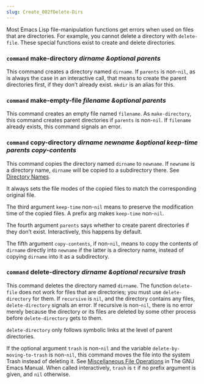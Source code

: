 ```yaml
---
slug: Create_002fDelete-Dirs
---
```


Most Emacs Lisp file-manipulation functions get errors when used on files that are directories. For example, you cannot delete a directory with `delete-file`. These special functions exist to create and delete directories.

### <span className="tag command">`command`</span> **make-directory** *dirname \&optional parents*

This command creates a directory named `dirname`. If `parents` is non-`nil`, as is always the case in an interactive call, that means to create the parent directories first, if they don’t already exist. `mkdir` is an alias for this.

### <span className="tag command">`command`</span> **make-empty-file** *filename \&optional parents*

This command creates an empty file named `filename`. As `make-directory`, this command creates parent directories if `parents` is non-`nil`. If `filename` already exists, this command signals an error.

### <span className="tag command">`command`</span> **copy-directory** *dirname newname \&optional keep-time parents copy-contents*

This command copies the directory named `dirname` to `newname`. If `newname` is a directory name, `dirname` will be copied to a subdirectory there. See [Directory Names](/docs/elisp/Directory-Names).

It always sets the file modes of the copied files to match the corresponding original file.

The third argument `keep-time` non-`nil` means to preserve the modification time of the copied files. A prefix arg makes `keep-time` non-`nil`.

The fourth argument `parents` says whether to create parent directories if they don’t exist. Interactively, this happens by default.

The fifth argument `copy-contents`, if non-`nil`, means to copy the contents of `dirname` directly into `newname` if the latter is a directory name, instead of copying `dirname` into it as a subdirectory.

### <span className="tag command">`command`</span> **delete-directory** *dirname \&optional recursive trash*

This command deletes the directory named `dirname`. The function `delete-file` does not work for files that are directories; you must use `delete-directory` for them. If `recursive` is `nil`, and the directory contains any files, `delete-directory` signals an error. If recursive is non-`nil`, there is no error merely because the directory or its files are deleted by some other process before `delete-directory` gets to them.

`delete-directory` only follows symbolic links at the level of parent directories.

If the optional argument `trash` is non-`nil` and the variable `delete-by-moving-to-trash` is non-`nil`, this command moves the file into the system Trash instead of deleting it. See [Miscellaneous File Operations](https://www.gnu.org/software/emacs/manual/html_mono/emacs.html#Misc-File-Ops) in The GNU Emacs Manual. When called interactively, `trash` is `t` if no prefix argument is given, and `nil` otherwise.
